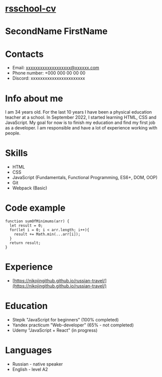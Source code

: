 # [rsschool-cv](https://nikojingithub.github.io/rsschool-cv/)
# **SecondName FirstName**
# **Contacts**
* Email: xxxxxxxxxxxxxxxxxxx@xxxxxx.com
* Phone number: +000 000 00 00 00 
* Discord: xxxxxxxxxxxxxxxxxxxxxxx

# **Info about me**
I am 34 years old. For the last 10 years I have been a physical education teacher at a school. In September 2022, I started learning HTML, CSS and JavaScript. My goal for now is to finish my education and find my first job as a developer. I am responsible and have a lot of experience working with people.
# **Skills**
* HTML
* CSS
* JavaScript (Fundamentals, Functional Programming, ES6+, DOM, OOP)
* Git
* Webpack (Basic)

# **Code example**
```
function sumOfMinimums(arr) {
  let result = 0;
  for(let i = 0; i < arr.length; i++){
    result += Math.min(...arr[i]);
  }
  return result;  
}
```
# **Experience**
* [https://nikojingithub.github.io/russian-travel/](https://nikojingithub.github.io/russian-travel/)

# **Education**
* Stepik "JavaScript for beginners" (100% completed)
* Yandex practicum "Web-developer" (65% - not completed)
* Udemy "JavaScript + React" (in progress)

# **Languages**
* Russian - native speaker
* English - level A2 